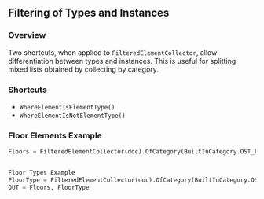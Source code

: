 ## Filtering of Types and Instances

### Overview
Two shortcuts, when applied to `FilteredElementCollector`, allow differentiation between types and instances. This is useful for splitting mixed lists obtained by collecting by category.

### Shortcuts
- `WhereElementIsElementType()`
- `WhereElementIsNotElementType()`

### Floor Elements Example
```python
Floors = FilteredElementCollector(doc).OfCategory(BuiltInCategory.OST_Floors).WhereElementIsNotElementType().ToElements()


Floor Types Example
FloorType = FilteredElementCollector(doc).OfCategory(BuiltInCategory.OST_Floors).WhereElementIsElementType().ToElements()
OUT = Floors, FloorType

